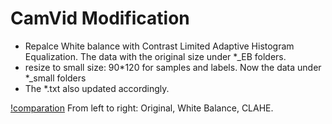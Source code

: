 # CamVid Modification

* Repalce White balance with Contrast Limited Adaptive Histogram Equalization. The data with the original
size under *_EB folders.
* resize to small size: 90*120 for samples and labels. Now the data under *_small folders
* The *.txt also updated accordingly.

[!comparation](/img_for_readme/compare.png)
From left to right: Original, White Balance, CLAHE.
